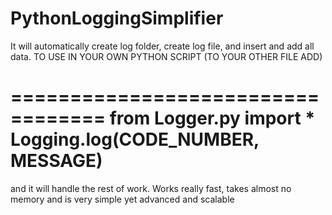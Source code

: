 # PythonLoggingSimplifier
It will automatically create log folder, create log file, and insert and add all data. 
TO USE IN YOUR OWN PYTHON SCRIPT (TO YOUR OTHER FILE ADD)

==================================
from Logger.py import *
Logging.log(CODE_NUMBER, MESSAGE) 
==================================

and it will handle the rest of work. Works really fast, takes almost no memory and is very simple yet advanced and scalable
